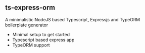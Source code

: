 ## ts-express-orm

A minimalistic NodeJS based Typescript, Expressjs and TypeORM boilerplate generator

- Minimal setup to get started
- Typescript based express app
- TypeORM support 